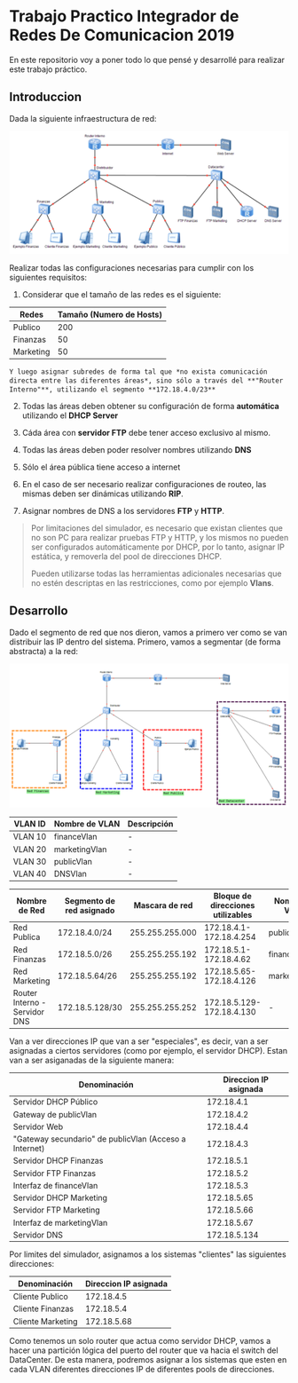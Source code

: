 # Trabajo Practico Integrador de Redes De Comunicacion 2019
En este repositorio voy a poner todo lo que pensé y desarrollé para realizar este trabajo práctico.

## Introduccion
Dada la siguiente infraestructura de red:

![Infraestructura de red del EVA](redEva.png)

Realizar todas las configuraciones necesarias para cumplir con los siguientes requisitos:
 1. Considerar que el tamaño de las redes es el siguiente:

|Redes|Tamaño (Numero de Hosts)|
|--|--|
|Publico|200|
|Finanzas|50|
|Marketing|50|

	Y luego asignar subredes de forma tal que *no exista comunicación directa entre las diferentes áreas*, sino sólo a través del **"Router Interno"**, utilizando el segmento **172.18.4.0/23**

2. Todas las áreas deben obtener su configuración de forma **automática** utilizando el **DHCP Server**

3. Cáda área con **servidor FTP** debe tener acceso exclusivo al mismo.

4. Todas las áreas deben poder resolver nombres utilizando **DNS**

5. Sólo el área pública tiene acceso a internet

6. En el caso de ser necesario realizar configuraciones de routeo, las mismas deben ser dinámicas utilizando **RIP**.

7. Asignar nombres de DNS a los servidores **FTP** y **HTTP**.

> Por limitaciones del simulador, es necesario que existan clientes que no son PC para realizar pruebas FTP y HTTP, y los mismos no pueden ser configurados automáticamente por DHCP, por lo tanto, asignar IP estática, y removerla del pool de direcciones DHCP.
> 
> Pueden utilizarse todas las herramientas adicionales necesarias que no
> estén descriptas en las restricciones, como por ejemplo **Vlans**.

## Desarrollo
Dado el segmento de red que nos dieron, vamos a primero ver como se van distribuir las IP dentro del sistema.
Primero, vamos a segmentar (de forma abstracta) a la red:

![Red modificada para enteder abstracción](redAbstraida.png)

|VLAN ID|Nombre de VLAN|Descripción|
|--|--|--|
|VLAN 10|financeVlan|-|
|VLAN 20|marketingVlan|-|
|VLAN 30|publicVlan|-|
|VLAN 40|DNSVlan|-|

|Nombre de Red|Segmento de red asignado|Mascara de red|Bloque de direcciones utilizables|Nombre de VLAN|
|--|--|--|--|--|
|Red Publica|172.18.4.0/24|255.255.255.000|172.18.4.1-172.18.4.254|publicVlan|
|Red Finanzas|172.18.5.0/26|255.255.255.192|172.18.5.1-172.18.4.62|financeVlan|
|Red Marketing|172.18.5.64/26|255.255.255.192|172.18.5.65-172.18.4.126|marketingVlan|
|Router Interno - Servidor DNS|172.18.5.128/30|255.255.255.252|172.18.5.129-172.18.4.130|-|

Van a ver direcciones IP que van a ser "especiales", es decir, van a ser asignadas a ciertos servidores (como por ejemplo, el servidor DHCP). Estan van a ser asiganadas de la siguiente manera:

|Denominación|Direccion IP asignada|
|--|--|
|Servidor DHCP Público|172.18.4.1|
|Gateway de publicVlan|172.18.4.2|
|Servidor Web|172.18.4.4|
|"Gateway secundario" de publicVlan (Acceso a Internet)|172.18.4.3|
|Servidor DHCP Finanzas|172.18.5.1|
|Servidor FTP Finanzas|172.18.5.2|
|Interfaz de financeVlan|172.18.5.3|
|Servidor DHCP Marketing|172.18.5.65|
|Servidor FTP Marketing|172.18.5.66|
|Interfaz de marketingVlan|172.18.5.67|
|Servidor DNS|172.18.5.134|

Por limites del simulador, asignamos a los sistemas "clientes" las siguientes direcciones:

|Denominación|Direccion IP asignada|
|--|--|
|Cliente Publico|172.18.4.5|
|Cliente Finanzas|172.18.5.4|
|Cliente Marketing|172.18.5.68|

Como tenemos un solo router que actua como servidor DHCP, vamos a hacer una partición lógica del puerto del router que va hacia el switch del DataCenter. De esta manera, podremos asignar a los sistemas que esten en cada VLAN diferentes direcciones IP de diferentes pools de direcciones.